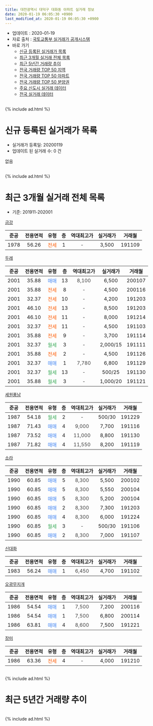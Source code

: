 ```yaml
---
title: 대전광역시 대덕구 대화동 아파트 실거래 정보
date: 2020-01-19 06:05:30 +0900
last_modified_at: 2020-01-19 06:05:30 +0900
---
```


* 업데이트 : 2020-01-19
* 자료 출처 : [국토교통부 실거래가 공개시스템](http://rt.molit.go.kr)
* 바로 가기
    * [신규 등록된 실거래가 목록](#신규-등록된-실거래가-목록)
    * [최근 3개월 실거래 전체 목록](#최근-3개월-실거래-전체-목록)
    * [최근 5년간 거래량 추이](#최근-5년간-거래량-추이)
    * [전국 거래량 TOP 50 지역](https://apt-info.github.io/apt-trade-info/최근-3개월-전국에서-가장-거래가-많이-발생한-지역)
    * [전국 거래량 TOP 50 아파트](https://apt-info.github.io/apt-trade-info/최근-3개월-전국에서-가장-거래가-많이-발생한-아파트)
    * [전국 거래량 TOP 50 분양권](https://apt-info.github.io/apt-trade-info/최근-3개월-전국에서-가장-거래가-많이-발생한-분양권)
    * [주요 신도시 실거래 데이터](https://apt-info.github.io/apt-trade-info/주요-신도시)
    * [전국 실거래 데이터](https://apt-info.github.io/apt-trade-info/전국)
<br>
{% include ad.html %}
<br>

# 신규 등록된 실거래가 목록
* 실거래가 등록일: 20200119
* 업데이트 된 실거래 수: 0 건

없음

<br>
{% include ad.html %}
<br>

# 최근 3개월 실거래 전체 목록
* 기준: 201911-202001


[금강](https://search.naver.com/search.naver?query=%EB%8C%80%EC%A0%84%EA%B4%91%EC%97%AD%EC%8B%9C+%EB%8C%80%EB%8D%95%EA%B5%AC+%EB%8C%80%ED%99%94%EB%8F%99+%EA%B8%88%EA%B0%95)

|준공|전용면적|유형|층|역대최고가|실거래가|거래월|
|:---:|:---:|:---:|:---:|:---:|:---:|:---:|
|1978|56.26|<span style="color:#ff5a00">전세</span>|1|<span style="color:#444444">-</span>|3,500|191109|

[두레](https://search.naver.com/search.naver?query=%EB%8C%80%EC%A0%84%EA%B4%91%EC%97%AD%EC%8B%9C+%EB%8C%80%EB%8D%95%EA%B5%AC+%EB%8C%80%ED%99%94%EB%8F%99+%EB%91%90%EB%A0%88)

|준공|전용면적|유형|층|역대최고가|실거래가|거래월|
|:---:|:---:|:---:|:---:|:---:|:---:|:---:|
|2001|35.88|<span style="color:#4285f3">매매</span>|13|<span style="color:#444444">8,100</span>|6,500|200107|
|2001|35.88|<span style="color:#ff5a00">전세</span>|8|<span style="color:#444444">-</span>|4,500|200116|
|2001|32.37|<span style="color:#ff5a00">전세</span>|10|<span style="color:#444444">-</span>|4,200|191203|
|2001|46.10|<span style="color:#ff5a00">전세</span>|13|<span style="color:#444444">-</span>|8,500|191203|
|2001|46.10|<span style="color:#ff5a00">전세</span>|11|<span style="color:#444444">-</span>|8,000|191214|
|2001|32.37|<span style="color:#ff5a00">전세</span>|11|<span style="color:#444444">-</span>|4,500|191103|
|2001|35.88|<span style="color:#ff5a00">전세</span>|9|<span style="color:#444444">-</span>|3,700|191114|
|2001|32.37|<span style="color:#34a853">월세</span>|3|<span style="color:#444444">-</span>|2,000/15|191111|
|2001|35.88|<span style="color:#ff5a00">전세</span>|2|<span style="color:#444444">-</span>|4,500|191126|
|2001|32.37|<span style="color:#4285f3">매매</span>|1|<span style="color:#444444">7,780</span>|6,800|191129|
|2001|32.37|<span style="color:#34a853">월세</span>|13|<span style="color:#444444">-</span>|500/25|191130|
|2001|35.88|<span style="color:#34a853">월세</span>|3|<span style="color:#444444">-</span>|1,000/20|191121|

[세원풍남](https://search.naver.com/search.naver?query=%EB%8C%80%EC%A0%84%EA%B4%91%EC%97%AD%EC%8B%9C+%EB%8C%80%EB%8D%95%EA%B5%AC+%EB%8C%80%ED%99%94%EB%8F%99+%EC%84%B8%EC%9B%90%ED%92%8D%EB%82%A8)

|준공|전용면적|유형|층|역대최고가|실거래가|거래월|
|:---:|:---:|:---:|:---:|:---:|:---:|:---:|
|1987|54.18|<span style="color:#34a853">월세</span>|2|<span style="color:#444444">-</span>|500/30|191229|
|1987|71.43|<span style="color:#4285f3">매매</span>|4|<span style="color:#444444">9,000</span>|7,700|191116|
|1987|73.52|<span style="color:#4285f3">매매</span>|4|<span style="color:#444444">11,000</span>|8,800|191130|
|1987|71.82|<span style="color:#4285f3">매매</span>|4|<span style="color:#444444">11,550</span>|8,200|191119|

[소라](https://search.naver.com/search.naver?query=%EB%8C%80%EC%A0%84%EA%B4%91%EC%97%AD%EC%8B%9C+%EB%8C%80%EB%8D%95%EA%B5%AC+%EB%8C%80%ED%99%94%EB%8F%99+%EC%86%8C%EB%9D%BC)

|준공|전용면적|유형|층|역대최고가|실거래가|거래월|
|:---:|:---:|:---:|:---:|:---:|:---:|:---:|
|1990|60.85|<span style="color:#4285f3">매매</span>|5|<span style="color:#444444">8,300</span>|5,500|200102|
|1990|60.85|<span style="color:#4285f3">매매</span>|5|<span style="color:#444444">8,300</span>|5,550|200104|
|1990|60.85|<span style="color:#4285f3">매매</span>|5|<span style="color:#444444">8,300</span>|5,200|200104|
|1990|60.85|<span style="color:#4285f3">매매</span>|2|<span style="color:#444444">8,300</span>|7,300|191203|
|1990|60.85|<span style="color:#4285f3">매매</span>|4|<span style="color:#444444">8,300</span>|6,000|191224|
|1990|60.85|<span style="color:#34a853">월세</span>|3|<span style="color:#444444">-</span>|500/30|191106|
|1990|60.85|<span style="color:#4285f3">매매</span>|2|<span style="color:#444444">8,300</span>|7,000|191107|

[신대화](https://search.naver.com/search.naver?query=%EB%8C%80%EC%A0%84%EA%B4%91%EC%97%AD%EC%8B%9C+%EB%8C%80%EB%8D%95%EA%B5%AC+%EB%8C%80%ED%99%94%EB%8F%99+%EC%8B%A0%EB%8C%80%ED%99%94)

|준공|전용면적|유형|층|역대최고가|실거래가|거래월|
|:---:|:---:|:---:|:---:|:---:|:---:|:---:|
|1983|56.24|<span style="color:#4285f3">매매</span>|1|<span style="color:#444444">6,450</span>|4,700|191102|

[오광무지개](https://search.naver.com/search.naver?query=%EB%8C%80%EC%A0%84%EA%B4%91%EC%97%AD%EC%8B%9C+%EB%8C%80%EB%8D%95%EA%B5%AC+%EB%8C%80%ED%99%94%EB%8F%99+%EC%98%A4%EA%B4%91%EB%AC%B4%EC%A7%80%EA%B0%9C)

|준공|전용면적|유형|층|역대최고가|실거래가|거래월|
|:---:|:---:|:---:|:---:|:---:|:---:|:---:|
|1986|54.54|<span style="color:#4285f3">매매</span>|1|<span style="color:#444444">7,500</span>|7,200|200116|
|1986|54.54|<span style="color:#4285f3">매매</span>|1|<span style="color:#444444">7,500</span>|6,800|200114|
|1986|63.81|<span style="color:#4285f3">매매</span>|4|<span style="color:#444444">8,600</span>|7,500|191221|

[장미](https://search.naver.com/search.naver?query=%EB%8C%80%EC%A0%84%EA%B4%91%EC%97%AD%EC%8B%9C+%EB%8C%80%EB%8D%95%EA%B5%AC+%EB%8C%80%ED%99%94%EB%8F%99+%EC%9E%A5%EB%AF%B8)

|준공|전용면적|유형|층|역대최고가|실거래가|거래월|
|:---:|:---:|:---:|:---:|:---:|:---:|:---:|
|1986|63.36|<span style="color:#ff5a00">전세</span>|4|<span style="color:#444444">-</span>|4,000|191210|


<br>
{% include ad.html %}
<br>

# 최근 5년간 거래량 추이


<div style="width:100%;">
    <canvas id="deal_progress" height="200"></canvas>
</div>

<script>
new Chart(document.getElementById("deal_progress"), {
    type: 'line',
    data: {
        labels: ['201501','201502','201503','201504','201505','201506','201507','201508','201509','201510','201511','201512','201601','201602','201603','201604','201605','201606','201607','201608','201609','201610','201611','201612','201701','201702','201703','201704','201705','201706','201707','201708','201709','201710','201711','201712','201801','201802','201803','201804','201805','201806','201807','201808','201809','201810','201811','201812','201901','201902','201903','201904','201905','201906','201907','201908','201909','201910','201911','201912','202001'],
        datasets: [{
            label: '매매',
            pointRadius: 1,
            data: [17, 5, 12, 12, 12, 7, 5, 5, 11, 13, 6, 5, 6, 7, 11, 9, 4, 9, 10, 6, 7, 4, 6, 5, 6, 6, 12, 7, 9, 9, 6, 6, 5, 7, 9, 3, 6, 3, 6, 7, 6, 10, 8, 2, 3, 10, 4, 8, 13, 2, 5, 2, 4, 4, 5, 2, 2, 13, 6, 3, 6],
            borderColor: "rgba(255, 201, 14, 1)",
            backgroundColor: "rgba(255, 201, 14, 0.5)",
            fill: false,
            lineTension: 0
        },{
            label: '전월세',
            pointRadius: 1,
            data: [16, 6, 6, 11, 15, 7, 11, 10, 12, 11, 11, 7, 10, 11, 6, 6, 7, 2, 8, 9, 6, 7, 6, 5, 8, 6, 9, 11, 5, 8, 1, 7, 5, 3, 4, 8, 4, 6, 9, 3, 8, 5, 5, 7, 6, 6, 3, 6, 4, 5, 5, 5, 6, 4, 5, 4, 5, 5, 8, 5, 1],
            borderColor: "rgba(0, 141, 185, 1)",
            backgroundColor: "rgba(0, 141, 185, 0.5)",
            fill: false,
            lineTension: 0
        }
        ]
    },
    options: {
        responsive: true,
        title: {
            display: false
        },
        tooltips: {
            mode: 'index',
            intersect: false
        },
        hover: {
            mode: 'nearest',
            intersect: true
        },
        scales: {
            xAxes: [{
                display: true,
                scaleLabel: {
                    display: true,
                    labelString: '년/월'
                }
            }],
            yAxes: [{
                display: true,
                ticks: {
                    suggestedMin: 0,
                },
                scaleLabel: {
                    display: true,
                    labelString: '실거래 수'
                }
            }]
        }
    }
});

</script>


<br>
{% include ad.html %}
<br>

